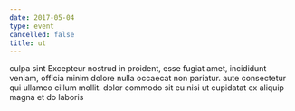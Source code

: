 ```yaml
---
date: 2017-05-04
type: event
cancelled: false
title: ut
---
```

culpa sint Excepteur nostrud in proident, esse fugiat amet, incididunt veniam, officia minim dolore nulla occaecat non pariatur. aute consectetur qui ullamco cillum mollit. dolor commodo sit eu nisi ut cupidatat ex aliquip magna et do laboris
